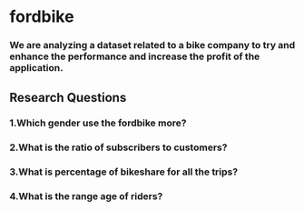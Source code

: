 # fordbike


### We are analyzing a dataset related to a bike company to try and enhance the performance and increase the profit of the application.

## Research Questions
### 1.Which gender use the fordbike more? 
### 2.What is the ratio of subscribers to customers?
### 3.What is percentage of bikeshare for all the trips?
### 4.What is the range age of riders? 
